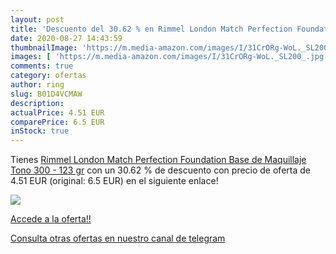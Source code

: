 ```yaml
---
layout: post
title: 'Descuento del 30.62 % en Rimmel London Match Perfection Foundatio'
date: 2020-08-27 14:43:59
thumbnailImage: 'https://m.media-amazon.com/images/I/31CrORg-WoL._SL200_.jpg'
images: [ 'https://m.media-amazon.com/images/I/31CrORg-WoL._SL200_.jpg' ]
comments: true
category: ofertas
author: ring
slug: B01D4VCMAW
description:
actualPrice: 4.51 EUR
comparePrice: 6.5 EUR
inStock: true
---
```


Tienes [Rimmel London Match Perfection Foundation Base de Maquillaje Tono 300 - 123 gr](https://www.amazon.com/dp/B01D4VCMAW/?tag=redken08-20) con un 30.62 % de descuento con precio de oferta de 4.51 EUR (original: 6.5 EUR) en el siguiente enlace!

[![](https://m.media-amazon.com/images/I/31CrORg-WoL._SL200_.jpg)](https://www.amazon.com/dp/B01D4VCMAW/?tag=redken08-20)

[Accede a la oferta!!](https://www.amazon.com/dp/B01D4VCMAW/?tag=redken08-20)

[Consulta otras ofertas en nuestro canal de telegram](https://t.me/s/ofertas25)
